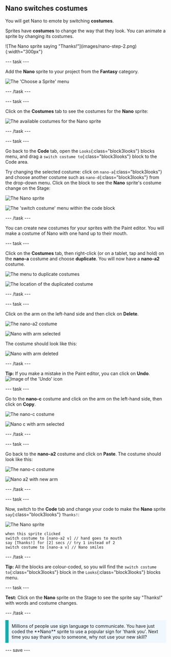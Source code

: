 ## Nano switches costumes

You will get Nano to emote by switching **costumes**.

Sprites have **costumes** to change the way that they look. You can animate a sprite by changing its costumes.

<div style="display: flex; flex-wrap: wrap">
<div style="flex-basis: 200px; flex-grow: 1; margin-right: 15px;">
![The Nano sprite saying "Thanks!"](images/nano-step-2.png){:width="300px"}
</div>
</div>

--- task ---

Add the **Nano** sprite to your project from the **Fantasy** category.

![The 'Choose a Sprite' menu](images/choose-sprite-menu.png)

--- /task ---

--- task ---

Click on the **Costumes** tab to see the costumes for the **Nano** sprite:

![The available costumes for the Nano sprite](images/nano-costumes.png)

--- /task ---

--- task ---

Go back to the **Code** tab, open the `Looks`{:class="block3looks"} blocks menu, and drag a `switch costume to`{:class="block3looks"} block to the Code area.

Try changing the selected costume: click on `nano-a`{:class="block3looks"} and choose another costume such as `nano-d`{:class="block3looks"} from the drop-down menu. Click on the block to see the **Nano** sprite's costume change on the Stage:

![The Nano sprite](images/nano-sprite.png)

![The 'switch costume' menu within the code block](images/nano-switch-costume-menu.png)

--- /task ---

You can create new costumes for your sprites with the Paint editor. You will make a costume of Nano with one hand up to their mouth. 

--- task ---

Click on the **Costumes** tab, then right-click (or on a tablet, tap and hold) on the **nano-a** costume and choose **duplicate**. You will now have a **nano-a2** costume.

![The menu to duplicate costumes](images/nano-duplicate-costume.png)

![The location of the duplicated costume](images/nano-a2-costume.png)

--- /task ---

--- task ---

Click on the arm on the left-hand side and then click on **Delete**.

![The nano-a2 costume](images/nano-a2.png)

![Nano with arm selected](images/nano-arm-selected.png)

The costume should look like this:

![Nano with arm deleted](images/nano-arm-deleted.png)

--- /task ---

**Tip:** If you make a mistake in the Paint editor, you can click on **Undo**.
![Image of the 'Undo' icon](images/nano-undo.png)

--- task ---

Go to the **nano-c** costume and click on the arm on the left-hand side, then click on **Copy**.

![The nano-c costume](images/nano-c.png)

![Nano c with arm selected](images/nano-c-arm-selected.png)

--- /task ---

--- task ---

Go back to the **nano-a2** costume and click on **Paste**. The costume should look like this:

![The nano-c costume](images/nano-a2.png)

![Nano a2 with new arm](images/nano-a2-new-arm.png)

--- /task ---

--- task ---

Now, switch to the **Code** tab and change your code to make the **Nano** sprite `say`{:class="block3looks"} `Thanks!`:

![The Nano sprite](images/nano-sprite.png)

```blocks3
when this sprite clicked
switch costume to [nano-a2 v] // hand goes to mouth
say [Thanks!] for [2] secs // try 1 instead of 2
switch costume to [nano-a v] // Nano smiles
```
--- /task ---

**Tip:** All the blocks are colour-coded, so you will find the `switch costume to`{:class="block3looks"} block in the `Looks`{:class="block3looks"} blocks menu.

--- task ---

**Test:** Click on the **Nano** sprite on the Stage to see the sprite say "Thanks!" with words and costume changes.

--- /task ---

<p style="border-left: solid; border-width:10px; border-color: #0faeb0; background-color: aliceblue; padding: 10px;">Millions of people use sign language to communicate. You have just coded the **Nano** sprite to use a popular sign for 'thank you'. Next time you say thank you to someone, why not use your new skill?
</p>

--- save ---
